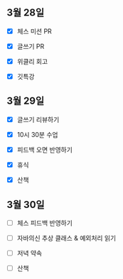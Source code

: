 ## 3월 28일

- [x] 체스 미션 PR
- [x] 글쓰기 PR
- [x] 위클리 회고
- [x] 깃특강



## 3월 29일

- [x] 글쓰기 리뷰하기
- [x] 10시 30분 수업
- [x] 피드백 오면 반영하기
- [x] 휴식
- [x] 산책



## 3월 30일

- [ ] 체스 피드백 반영하기
- [ ] 자바의신 추상 클래스 & 예외처리 읽기
- [ ] 저녁 약속
- [ ] 산책

